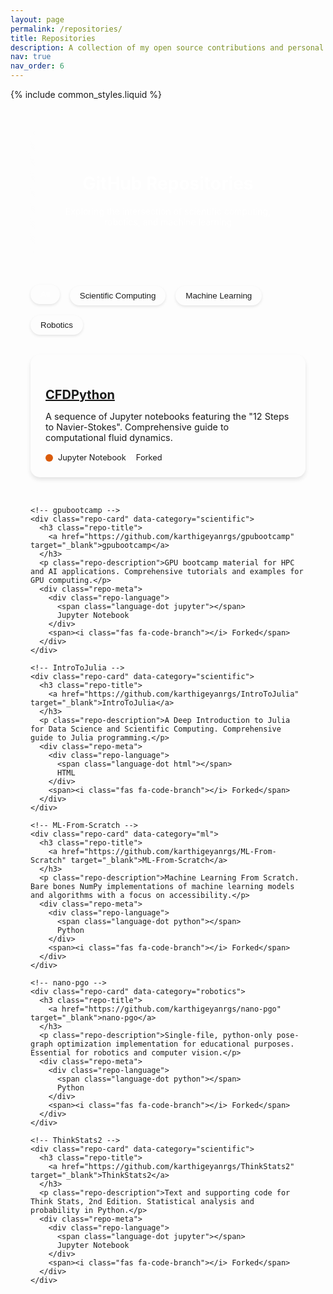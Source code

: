 ```yaml
---
layout: page
permalink: /repositories/
title: Repositories
description: A collection of my open source contributions and personal projects.
nav: true
nav_order: 6
---
```


{% include common_styles.liquid %}

<!-- Repository page style -->
<style>
.repo-container {
  max-width: 1200px;
  margin: 0 auto;
  padding: 2rem;
}

.repo-header {
  text-align: center;
  margin-bottom: 3rem;
  padding: 2rem;
  background: linear-gradient(45deg, var(--global-theme-color), var(--global-hover-color));
  border-radius: 15px;
  color: white;
  position: relative;
  overflow: hidden;
}

.repo-header::before {
  content: '';
  position: absolute;
  top: 0;
  left: 0;
  right: 0;
  bottom: 0;
  background: linear-gradient(45deg, transparent, rgba(255, 255, 255, 0.1));
  transform: translateX(-100%);
  animation: shine 3s infinite;
}

@keyframes shine {
  100% { transform: translateX(100%); }
}

.repo-categories {
  display: flex;
  flex-wrap: wrap;
  gap: 1rem;
  margin-bottom: 2rem;
}

.category-button {
  padding: 0.5rem 1rem;
  border: none;
  border-radius: 20px;
  background: var(--global-bg-color);
  color: var(--global-text-color);
  cursor: pointer;
  transition: all 0.3s ease;
  box-shadow: 0 2px 4px rgba(0, 0, 0, 0.1);
}

.category-button:hover,
.category-button.active {
  background: var(--global-theme-color);
  color: white;
  transform: translateY(-2px);
}

.repo-grid {
  display: grid;
  grid-template-columns: repeat(auto-fill, minmax(300px, 1fr));
  gap: 2rem;
}

.repo-card {
  background: var(--global-bg-color);
  border-radius: 15px;
  padding: 1.5rem;
  box-shadow: 0 4px 6px rgba(0, 0, 0, 0.1);
  transition: all 0.3s ease;
  position: relative;
  overflow: hidden;
}

.repo-card::before {
  content: '';
  position: absolute;
  top: 0;
  left: 0;
  width: 100%;
  height: 4px;
  background: linear-gradient(90deg, var(--global-theme-color), var(--global-hover-color));
}

.repo-card:hover {
  transform: translateY(-5px);
  box-shadow: 0 8px 12px rgba(0, 0, 0, 0.15);
}

.repo-title {
  font-size: 1.25rem;
  margin-bottom: 0.5rem;
  color: var(--global-theme-color);
}

.repo-description {
  font-size: 0.9rem;
  color: var(--global-text-color);
  margin-bottom: 1rem;
}

.repo-meta {
  display: flex;
  align-items: center;
  gap: 1rem;
  font-size: 0.8rem;
  color: var(--global-text-color-light);
}

.repo-meta i {
  color: var(--global-theme-color);
}

.repo-language {
  display: flex;
  align-items: center;
  gap: 0.5rem;
}

.language-dot {
  width: 12px;
  height: 12px;
  border-radius: 50%;
}

.language-dot.python { background: #3572A5; }
.language-dot.jupyter { background: #DA5B0B; }
.language-dot.html { background: #e34c26; }

@media (max-width: 768px) {
  .repo-container {
    padding: 1rem;
  }
  
  .repo-grid {
    grid-template-columns: 1fr;
  }
  
  .repo-categories {
    justify-content: center;
  }
}

/* Dark mode enhancements */
@media (prefers-color-scheme: dark) {
  .repo-card {
    background: var(--global-bg-color);
    box-shadow: 0 4px 6px rgba(0, 0, 0, 0.2);
  }
  
  .category-button {
    background: rgba(255, 255, 255, 0.1);
  }
}
</style>

<div class="repo-container">
  <div class="repo-header">
    <h1>GitHub Repositories</h1>
    <p>Exploring the intersection of scientific computing, robotics, and machine learning</p>
  </div>

  <div class="repo-categories">
    <button class="category-button active" data-category="all">All</button>
    <button class="category-button" data-category="scientific">Scientific Computing</button>
    <button class="category-button" data-category="ml">Machine Learning</button>
    <button class="category-button" data-category="robotics">Robotics</button>
  </div>

  <div class="repo-grid">
    <!-- CFDPython -->
    <div class="repo-card" data-category="scientific">
      <h3 class="repo-title">
        <a href="https://github.com/karthigeyanrgs/CFDPython" target="_blank">CFDPython</a>
      </h3>
      <p class="repo-description">A sequence of Jupyter notebooks featuring the "12 Steps to Navier-Stokes". Comprehensive guide to computational fluid dynamics.</p>
      <div class="repo-meta">
        <div class="repo-language">
          <span class="language-dot jupyter"></span>
          Jupyter Notebook
        </div>
        <span><i class="fas fa-code-branch"></i> Forked</span>
      </div>
    </div>

    <!-- gpubootcamp -->
    <div class="repo-card" data-category="scientific">
      <h3 class="repo-title">
        <a href="https://github.com/karthigeyanrgs/gpubootcamp" target="_blank">gpubootcamp</a>
      </h3>
      <p class="repo-description">GPU bootcamp material for HPC and AI applications. Comprehensive tutorials and examples for GPU computing.</p>
      <div class="repo-meta">
        <div class="repo-language">
          <span class="language-dot jupyter"></span>
          Jupyter Notebook
        </div>
        <span><i class="fas fa-code-branch"></i> Forked</span>
      </div>
    </div>

    <!-- IntroToJulia -->
    <div class="repo-card" data-category="scientific">
      <h3 class="repo-title">
        <a href="https://github.com/karthigeyanrgs/IntroToJulia" target="_blank">IntroToJulia</a>
      </h3>
      <p class="repo-description">A Deep Introduction to Julia for Data Science and Scientific Computing. Comprehensive guide to Julia programming.</p>
      <div class="repo-meta">
        <div class="repo-language">
          <span class="language-dot html"></span>
          HTML
        </div>
        <span><i class="fas fa-code-branch"></i> Forked</span>
      </div>
    </div>

    <!-- ML-From-Scratch -->
    <div class="repo-card" data-category="ml">
      <h3 class="repo-title">
        <a href="https://github.com/karthigeyanrgs/ML-From-Scratch" target="_blank">ML-From-Scratch</a>
      </h3>
      <p class="repo-description">Machine Learning From Scratch. Bare bones NumPy implementations of machine learning models and algorithms with a focus on accessibility.</p>
      <div class="repo-meta">
        <div class="repo-language">
          <span class="language-dot python"></span>
          Python
        </div>
        <span><i class="fas fa-code-branch"></i> Forked</span>
      </div>
    </div>

    <!-- nano-pgo -->
    <div class="repo-card" data-category="robotics">
      <h3 class="repo-title">
        <a href="https://github.com/karthigeyanrgs/nano-pgo" target="_blank">nano-pgo</a>
      </h3>
      <p class="repo-description">Single-file, python-only pose-graph optimization implementation for educational purposes. Essential for robotics and computer vision.</p>
      <div class="repo-meta">
        <div class="repo-language">
          <span class="language-dot python"></span>
          Python
        </div>
        <span><i class="fas fa-code-branch"></i> Forked</span>
      </div>
    </div>

    <!-- ThinkStats2 -->
    <div class="repo-card" data-category="scientific">
      <h3 class="repo-title">
        <a href="https://github.com/karthigeyanrgs/ThinkStats2" target="_blank">ThinkStats2</a>
      </h3>
      <p class="repo-description">Text and supporting code for Think Stats, 2nd Edition. Statistical analysis and probability in Python.</p>
      <div class="repo-meta">
        <div class="repo-language">
          <span class="language-dot jupyter"></span>
          Jupyter Notebook
        </div>
        <span><i class="fas fa-code-branch"></i> Forked</span>
      </div>
    </div>
  </div>
</div>

<script>
document.addEventListener('DOMContentLoaded', function() {
  const categoryButtons = document.querySelectorAll('.category-button');
  const repoCards = document.querySelectorAll('.repo-card');

  categoryButtons.forEach(button => {
    button.addEventListener('click', () => {
      // Update active button
      categoryButtons.forEach(btn => btn.classList.remove('active'));
      button.classList.add('active');

      // Filter repositories
      const category = button.dataset.category;
      repoCards.forEach(card => {
        if (category === 'all' || card.dataset.category === category) {
          card.style.display = 'block';
          card.style.animation = 'fadeIn 0.5s ease-out forwards';
        } else {
          card.style.display = 'none';
        }
      });
    });
  });

  // Add animation on scroll
  const observer = new IntersectionObserver((entries) => {
    entries.forEach(entry => {
      if (entry.isIntersecting) {
        entry.target.style.animation = 'fadeIn 0.5s ease-out forwards';
        observer.unobserve(entry.target);
      }
    });
  }, {
    threshold: 0.1
  });

  repoCards.forEach(card => observer.observe(card));
});
</script>
